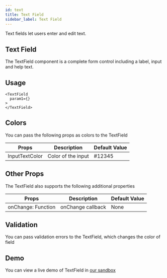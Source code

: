 ```yaml
---
id: text
title: Text Field
sidebar_label: Text Field
---
```


Text fields let users enter and edit text.

## Text Field

The TextField component is a complete form control including a label, input and help text.

## Usage

```
<TextField
  param1={}
>
</TextField>
```

## Colors
You can pass the following props as colors to the TextField

Props                             | Description                   | Default Value
----------------------------------|-------------------------------|-------------------------------
InputTextColor                    | Color of the input            | #12345

## Other Props
The TextField also supports the following additional properties

Props                             | Description                   | Default Value
----------------------------------|-------------------------------|-------------------------------
onChange: Function                | onChange callback             | None


## Validation
You can pass validation errors to the TextField, which changes the color of field

## Demo
You can view a live demo of TextField in [our sandbox](https://github.com/)


